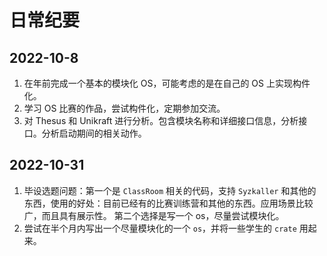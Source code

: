 # 日常纪要
## 2022-10-8 
1. 在年前完成一个基本的模块化 OS，可能考虑的是在自己的 OS 上实现构件化。
2. 学习 OS 比赛的作品，尝试构件化，定期参加交流。
3. 对 Thesus 和 Unikraft 进行分析。包含模块名称和详细接口信息，分析接口。分析启动期间的相关动作。

## 2022-10-31
1. 毕设选题问题：第一个是 `ClassRoom` 相关的代码，支持 `Syzkaller` 和其他的东西，使用的好处：目前已经有的比赛训练营和其他的东西。应用场景比较广，而且具有展示性。 第二个选择是写一个 os，尽量尝试模块化。
2. 尝试在半个月内写出一个尽量模块化的一个 `os`，并将一些学生的 `crate` 用起来。